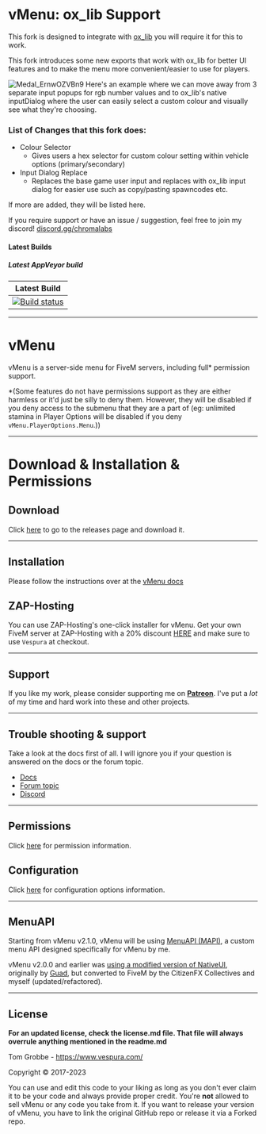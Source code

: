 # vMenu: ox_lib Support
This fork is designed to integrate with [ox_lib](https://github.com/overextended/ox_lib/releases/latest) you will require it for this to work.

This fork introduces some new exports that work with ox_lib for better UI features and to make the menu more convenient/easier to use for players.

![Medal_ErnwOZVBn9](https://github.com/user-attachments/assets/a83d965e-05f0-4125-9e9c-65d7f03c0fd0)
Here's an example where we can move away from 3 separate input popups for rgb number values and to ox_lib's native inputDialog where the user can easily select a custom colour and visually see what they're choosing.

### List of Changes that this fork does:
- Colour Selector
  - Gives users a hex selector for custom colour setting within vehicle options (primary/secondary)
- Input Dialog Replace
  - Replaces the base game user input and replaces with ox_lib input dialog for easier use such as copy/pasting spawncodes etc.

If more are added, they will be listed here.

If you require support or have an issue / suggestion, feel free to join my discord!
[discord.gg/chromalabs](https://discord.gg/chromalabs)

#### Latest Builds

##### Latest AppVeyor build

|Latest Build|
|:-:|
|[![Build status](https://ci.appveyor.com/api/projects/status/inf2kinljmp8a5ul?svg=true)](https://ci.appveyor.com/project/TomGrobbe/vmenu)|

--------


# vMenu
vMenu is a server-side menu for FiveM servers, including full\* permission support.


\*(Some features do not have permissions support as they are either harmless or it'd just be silly to deny them. However, they will be disabled if you deny access to the submenu that they are a part of (eg: unlimited stamina in Player Options will be disabled if you deny `vMenu.PlayerOptions.Menu`.))

--------

# Download & Installation & Permissions

## Download

Click [here](https://github.com/Gravxd/vMenu/releases/) to go to the releases page and download it.

--------

## Installation
Please follow the instructions over at the [vMenu docs](https://docs.vespura.com/vmenu/installation)

## ZAP-Hosting
You can use ZAP-Hosting's one-click installer for vMenu. Get your own FiveM server at ZAP-Hosting with a 20% discount [HERE](https://zap-hosting.com/vespura) and make sure to use `Vespura` at checkout.

--------

## Support
If you like my work, please consider supporting me on [**Patreon**](https://www.patreon.com/vespura). I've put a _lot_ of my time and hard work into these and other projects.

--------

## Trouble shooting & support
Take a look at the docs first of all. I will ignore you if your question is answered on the docs or the forum topic.

- [Docs](https://docs.vespura.com/vmenu/)
- [Forum topic](https://vespura.com/vmenu)
- [Discord](https://vespura.com/discord)


--------

## Permissions 
Click [here](https://docs.vespura.com/vmenu/permissions-ref) for permission information.

## Configuration
Click [here](https://docs.vespura.com/vmenu/configuration) for configuration options information.


--------


## MenuAPI
Starting from vMenu v2.1.0, vMenu will be using [MenuAPI (MAPI)](https://github.com/TomGrobbe/MenuAPI), a custom menu API designed specifically for vMenu by me.

vMenu v2.0.0 and earlier was [using a modified version of NativeUI](https://github.com/TomGrobbe/NativeUI), originally by [Guad](https://github.com/Guad/NativeUI), but converted to FiveM by the CitizenFX Collectives and myself (updated/refactored).


--------

## License
**For an updated license, check the license.md file. That file will always overrule anything mentioned in the readme.md**

Tom Grobbe - https://www.vespura.com/

Copyright © 2017-2023

You can use and edit this code to your liking as long as you don't ever claim it to be your code and always provide proper credit. 
You're **not** allowed to sell vMenu or any code you take from it.
If you want to release your version of vMenu, you have to link the original GitHub repo or release it via a Forked repo.
